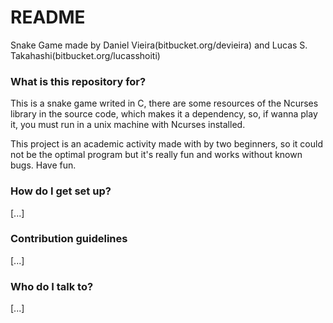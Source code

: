 # README #

Snake Game made by Daniel Vieira(bitbucket.org/devieira) and Lucas S. Takahashi(bitbucket.org/lucasshoiti)

### What is this repository for? ###

This is a snake game writed in C, there are some resources of the Ncurses library in the source code, which makes it a
dependency, so, if wanna play it, you must run in a unix machine with Ncurses installed.

This project is an academic activity made with by two beginners, so it could not be the optimal program but it's really fun
and works without known bugs. Have fun.

### How do I get set up? ###

[...]

### Contribution guidelines ###

[...]

### Who do I talk to? ###

[...]